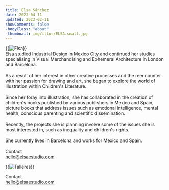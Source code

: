 ```yaml
---
title: Elsa Sánchez
date: 2022-04-11
updated: 2023-02-11
showComments: false
-bodyClass: "about"
-thumbnail: img/illus/ELSA.small.jpg
---
```


<div class="row">
<div class="mb-3 col-12 col-xl-6 text-center">
    {{<image class="rounded" src="img/illus/ELSA_BIO.jpg" alt="Elsa">}}
</div>

<div class="col-12 col-xl-6">
    Elsa studied Industrial Design in Mexico City and continued her studies specialising in Visual Merchandising and Ephemeral Architecture in London and Barcelona. 
    <br><br>
    As a result of her interest in other creative processes and the reencounter with her passion for drawing and art, she began to explore the world of Illustration within Children's Literature.
    <br><br>
    Since her foray into illustration, she has collaborated in the creation of children's books published by various publishers in Mexico and Spain, picture books that address issues such as emotional intelligence, mental health, conscious parenting and scientific dissemination.
    <br><br>
    Recently, the projects she is planning involve some of the issues she is most interested in, such as inequality and children's rights.
    <br><br>
    She currently lives in Barcelona and works for Mexico and Spain. 
    <br><br>
</div>
</div>

<div class="d-none d-xxl-block text-center mb-5 mt-4">
    <div class="h2 mb-3">Contact</div>
    <div class="featured-content mb-2">
        <a href="maito:hello@elsaestudio.com">hello@elsaestudio.com</a>
    </div>
    <div>
        <a class="ms-2 ig" href="//instagram.com/elsa_estudio"><i class="fa-brands fa-instagram"></i></a>
    </div>
</div>

{{<image class="rounded" src="img/illus/Elsa_Talleres_1.jpg" alt="Talleres">}}

<div class="d-block d-xxl-none text-center mb-5 mt-4">
    <div class="h2 mb-3">Contact</div>
    <div class="featured-content mb-2">
        <a href="maito:hello@elsaestudio.com">hello@elsaestudio.com</a>
    </div>
    <div>
        <a class="ms-2 ig" href="//instagram.com/elsa_estudio"><i class="fa-brands fa-instagram"></i></a>
    </div>
</div>
